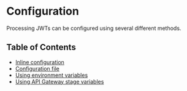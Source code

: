 # Configuration

Processing JWTs can be configured using several different methods.

## Table of Contents

- [Inline configuration](inline.md)
- [Configuration file](configuration-file.md)
- [Using environment variables](using-env-vars.md)
- [Using API Gateway stage variables](using-api-stage-vars.md)
